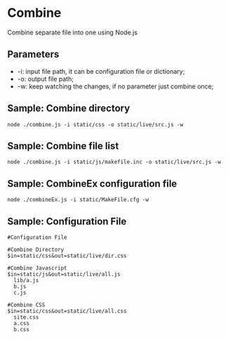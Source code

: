 Combine
==============
Combine separate file into one using Node.js


Parameters
--------------
- -i: input file path, it can be configuration file or dictionary;
- -o: output file path;
- -w: keep watching the changes, if no parameter just combine once;


Sample: Combine directory
--------------
    node ./combine.js -i static/css -o static/live/src.js -w

Sample: Combine file list 
--------------
    node ./combine.js -i static/js/makefile.inc -o static/live/src.js -w

Sample: CombineEx configuration file
--------------
    node ./combineEx.js -i static/MakeFile.cfg -w

Sample: Configuration File
--------------
    #Configuration File

    #Combine Directory
    $in=static/css&out=static/live/dir.css

    #Combine Javascript
    $in=static/js&out=static/live/all.js
      lib/a.js
      b.js
      c.js

    #Combine CSS
    $in=static/css&out=static/live/all.css
      site.css
      a.css
      b.css